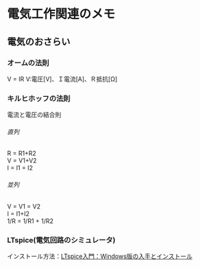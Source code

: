 # 電気工作関連のメモ

## 電気のおさらい
### オームの法則  
V = IR
V:電圧[V]、Ｉ電流[A]、Ｒ抵抗[Ω]

### キルヒホッフの法則
電流と電圧の結合則　　  

###### 直列　　
R = R1+R2  
V = V1+V2  
I = I1 = I2  

###### 並列
V = V1 = V2  
I = I1+I2  
1/R = 1/R1 + 1/R2    

### LTspice(電気回路のシミュレータ)
インストール方法：[LTspice入門：Windows版の入手とインストール](http://easylabo.com/2014/10/ltspice/2313/)   
